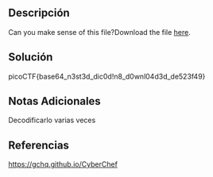 
## Descripción

Can you make sense of this file?Download the file [here](https://artifacts.picoctf.net/c/477/enc_flag).
## Solución

picoCTF{base64_n3st3d_dic0d!n8_d0wnl04d3d_de523f49}
## Notas Adicionales
Decodificarlo varias veces 

## Referencias
https://gchq.github.io/CyberChef